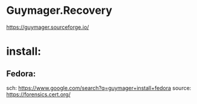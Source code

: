 # Guymager.Recovery
https://guymager.sourceforge.io/

# install:
## Fedora:
  sch: https://www.google.com/search?q=guymager+install+fedora
  source: https://forensics.cert.org/
